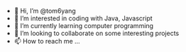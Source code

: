 - 👋 Hi, I’m @tom6yang
- 👀 I’m interested in coding with Java, Javascript
- 🌱 I’m currently learning computer programming
- 💞️ I’m looking to collaborate on some interesting projects
- 📫 How to reach me ...

<!---
tom6yang/tom6yang is a ✨ special ✨ repository because its `README.md` (this file) appears on your GitHub profile.
You can click the Preview link to take a look at your changes.
--->
